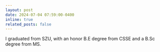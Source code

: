 ```yaml
---
layout: post
date: 2024-07-04 07:59:00-0400
inline: true
related_posts: false
---
```


I graduated from SZU, with an honor B.E degree from CSSE and a B.Sc degree from MS.